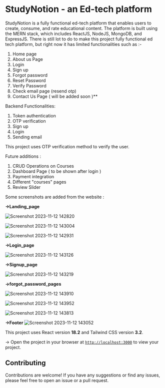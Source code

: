 # StudyNotion - an Ed-tech platform
StudyNotion is a fully functional ed-tech platform that enables users to create, consume, and rate educational content. The platform is built using the MERN stack, which includes ReactJS, NodeJS, MongoDB, and ExpressJS.
There is still lot to do to make this project fully functional ed tech platform, but right now it has limited functionalities such as :-
1. Home page
2. About us Page
3. Login
4. Sign up
5. Forgot password
6. Reset Password
7. Verify Password
8. Check email page (resend otp) 
9. Contact Us Page ( will be added soon )**

Backend Functionalities: 
1. Token authentication
2. OTP verification
3. Sign up
4. Login
5. Sending email

This project uses OTP verification method to verify the user. 

Future additions : 
1. CRUD Operations on Courses
2. Dashboard Page ( to be shown after login )
3. Payment integration
4. Different "courses" pages
5. Review Slider

Some screenshots are added from the website : 

**->Landing_page**

![Screenshot 2023-11-12 142820](https://github.com/alwaysAnsh/Edtech--StudyNotion/assets/121539688/1ced39eb-1be8-48e3-8c81-0b395d7194b7)

![Screenshot 2023-11-12 143004](https://github.com/alwaysAnsh/Edtech--StudyNotion/assets/121539688/b08bfc6b-6718-472f-ae4e-78951e604149)

![Screenshot 2023-11-12 142931](https://github.com/alwaysAnsh/Edtech--StudyNotion/assets/121539688/4a8b3f52-a45c-452c-894d-0fa7d2aeb8df)


**->Login_page**

![Screenshot 2023-11-12 143126](https://github.com/alwaysAnsh/Edtech--StudyNotion/assets/121539688/be75c830-a194-4722-9cda-844ee0f8d335)

**->Signup_page**

![Screenshot 2023-11-12 143219](https://github.com/alwaysAnsh/Edtech--StudyNotion/assets/121539688/41f9deb1-803b-4129-aa14-9773f2ee23d9)

**->forgot_password_pages**

![Screenshot 2023-11-12 143910](https://github.com/alwaysAnsh/Edtech--StudyNotion/assets/121539688/f7bac469-2ec1-4f46-92bd-f4c9eb569289)

![Screenshot 2023-11-12 143952](https://github.com/alwaysAnsh/Edtech--StudyNotion/assets/121539688/cad641fc-e1ce-4964-b80a-c87c7e7c79ae)

![Screenshot 2023-11-12 143813](https://github.com/alwaysAnsh/Edtech--StudyNotion/assets/121539688/4ae9da74-ebd1-4168-a8e6-c8a12d4cb1b5)

**->Footer**
![Screenshot 2023-11-12 143052](https://github.com/alwaysAnsh/Edtech--StudyNotion/assets/121539688/95ded533-a078-4b16-bbc6-b6d364324771)




This project uses React version **18.2** and Tailwind CSS version **3.2**.

-> Open the project in your browser at [`http://localhost:3000`](http://localhost:3000) to view your project.

## Contributing

Contributions are welcome! If you have any suggestions or find any issues, please feel free to open an issue or a pull request.
